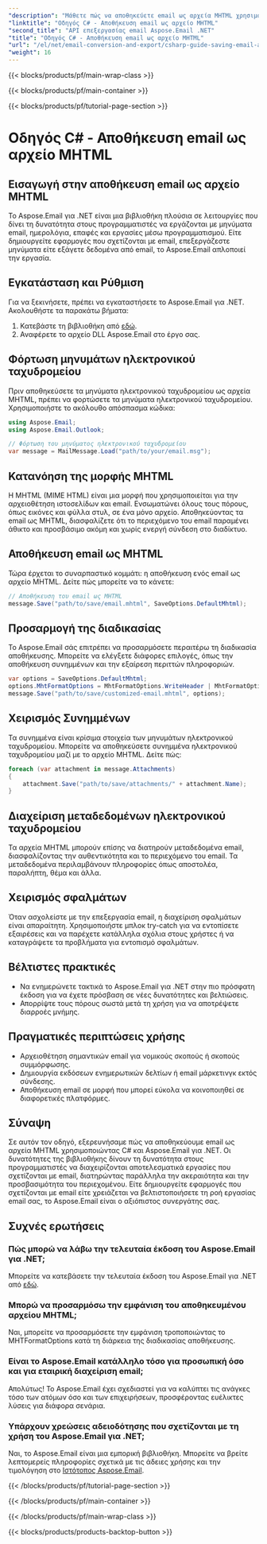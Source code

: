 ```yaml
---
"description": "Μάθετε πώς να αποθηκεύετε email ως αρχεία MHTML χρησιμοποιώντας C# και Aspose.Email για .NET. Οδηγός βήμα προς βήμα με παραδείγματα κώδικα και συχνές ερωτήσεις."
"linktitle": "Οδηγός C# - Αποθήκευση email ως αρχείο MHTML"
"second_title": "API επεξεργασίας email Aspose.Email .NET"
"title": "Οδηγός C# - Αποθήκευση email ως αρχείο MHTML"
"url": "/el/net/email-conversion-and-export/csharp-guide-saving-email-as-mhtml-file/"
"weight": 16
---
```


{{< blocks/products/pf/main-wrap-class >}}

{{< blocks/products/pf/main-container >}}

{{< blocks/products/pf/tutorial-page-section >}}

# Οδηγός C# - Αποθήκευση email ως αρχείο MHTML


## Εισαγωγή στην αποθήκευση email ως αρχείο MHTML

Το Aspose.Email για .NET είναι μια βιβλιοθήκη πλούσια σε λειτουργίες που δίνει τη δυνατότητα στους προγραμματιστές να εργάζονται με μηνύματα email, ημερολόγια, επαφές και εργασίες μέσω προγραμματισμού. Είτε δημιουργείτε εφαρμογές που σχετίζονται με email, επεξεργάζεστε μηνύματα είτε εξάγετε δεδομένα από email, το Aspose.Email απλοποιεί την εργασία.

## Εγκατάσταση και Ρύθμιση

Για να ξεκινήσετε, πρέπει να εγκαταστήσετε το Aspose.Email για .NET. Ακολουθήστε τα παρακάτω βήματα:

1. Κατεβάστε τη βιβλιοθήκη από [εδώ](https://releases.aspose.com/email/net).
2. Αναφέρετε το αρχείο DLL Aspose.Email στο έργο σας.

## Φόρτωση μηνυμάτων ηλεκτρονικού ταχυδρομείου

Πριν αποθηκεύσετε τα μηνύματα ηλεκτρονικού ταχυδρομείου ως αρχεία MHTML, πρέπει να φορτώσετε τα μηνύματα ηλεκτρονικού ταχυδρομείου. Χρησιμοποιήστε το ακόλουθο απόσπασμα κώδικα:

```csharp
using Aspose.Email;
using Aspose.Email.Outlook;

// Φόρτωση του μηνύματος ηλεκτρονικού ταχυδρομείου
var message = MailMessage.Load("path/to/your/email.msg");
```

## Κατανόηση της μορφής MHTML

Η MHTML (MIME HTML) είναι μια μορφή που χρησιμοποιείται για την αρχειοθέτηση ιστοσελίδων και email. Ενσωματώνει όλους τους πόρους, όπως εικόνες και φύλλα στυλ, σε ένα μόνο αρχείο. Αποθηκεύοντας τα email ως MHTML, διασφαλίζετε ότι το περιεχόμενο του email παραμένει άθικτο και προσβάσιμο ακόμη και χωρίς ενεργή σύνδεση στο διαδίκτυο.

## Αποθήκευση email ως MHTML

Τώρα έρχεται το συναρπαστικό κομμάτι: η αποθήκευση ενός email ως αρχείο MHTML. Δείτε πώς μπορείτε να το κάνετε:

```csharp
// Αποθήκευση του email ως MHTML
message.Save("path/to/save/email.mhtml", SaveOptions.DefaultMhtml);
```

## Προσαρμογή της διαδικασίας

Το Aspose.Email σάς επιτρέπει να προσαρμόσετε περαιτέρω τη διαδικασία αποθήκευσης. Μπορείτε να ελέγξετε διάφορες επιλογές, όπως την αποθήκευση συνημμένων και την εξαίρεση περιττών πληροφοριών.

```csharp
var options = SaveOptions.DefaultMhtml;
options.MhtFormatOptions = MhtFormatOptions.WriteHeader | MhtFormatOptions.HideExtraPrintHeader;
message.Save("path/to/save/customized-email.mhtml", options);
```

## Χειρισμός Συνημμένων

Τα συνημμένα είναι κρίσιμα στοιχεία των μηνυμάτων ηλεκτρονικού ταχυδρομείου. Μπορείτε να αποθηκεύσετε συνημμένα ηλεκτρονικού ταχυδρομείου μαζί με το αρχείο MHTML. Δείτε πώς:

```csharp
foreach (var attachment in message.Attachments)
{
    attachment.Save("path/to/save/attachments/" + attachment.Name);
}
```

## Διαχείριση μεταδεδομένων ηλεκτρονικού ταχυδρομείου

Τα αρχεία MHTML μπορούν επίσης να διατηρούν μεταδεδομένα email, διασφαλίζοντας την αυθεντικότητα και το περιεχόμενο του email. Τα μεταδεδομένα περιλαμβάνουν πληροφορίες όπως αποστολέα, παραλήπτη, θέμα και άλλα.

## Χειρισμός σφαλμάτων

Όταν ασχολείστε με την επεξεργασία email, η διαχείριση σφαλμάτων είναι απαραίτητη. Χρησιμοποιήστε μπλοκ try-catch για να εντοπίσετε εξαιρέσεις και να παρέχετε κατάλληλα σχόλια στους χρήστες ή να καταγράψετε τα προβλήματα για εντοπισμό σφαλμάτων.

## Βέλτιστες πρακτικές

- Να ενημερώνετε τακτικά το Aspose.Email για .NET στην πιο πρόσφατη έκδοση για να έχετε πρόσβαση σε νέες δυνατότητες και βελτιώσεις.
- Απορρίψτε τους πόρους σωστά μετά τη χρήση για να αποτρέψετε διαρροές μνήμης.

## Πραγματικές περιπτώσεις χρήσης

- Αρχειοθέτηση σημαντικών email για νομικούς σκοπούς ή σκοπούς συμμόρφωσης.
- Δημιουργία εκδόσεων ενημερωτικών δελτίων ή email μάρκετινγκ εκτός σύνδεσης.
- Αποθήκευση email σε μορφή που μπορεί εύκολα να κοινοποιηθεί σε διαφορετικές πλατφόρμες.

## Σύναψη

Σε αυτόν τον οδηγό, εξερευνήσαμε πώς να αποθηκεύουμε email ως αρχεία MHTML χρησιμοποιώντας C# και Aspose.Email για .NET. Οι δυνατότητες της βιβλιοθήκης δίνουν τη δυνατότητα στους προγραμματιστές να διαχειρίζονται αποτελεσματικά εργασίες που σχετίζονται με email, διατηρώντας παράλληλα την ακεραιότητα και την προσβασιμότητα του περιεχομένου. Είτε δημιουργείτε εφαρμογές που σχετίζονται με email είτε χρειάζεται να βελτιστοποιήσετε τη ροή εργασίας email σας, το Aspose.Email είναι ο αξιόπιστος συνεργάτης σας.

## Συχνές ερωτήσεις

### Πώς μπορώ να λάβω την τελευταία έκδοση του Aspose.Email για .NET;

Μπορείτε να κατεβάσετε την τελευταία έκδοση του Aspose.Email για .NET από [εδώ](https://releases.aspose.com/email/net).

### Μπορώ να προσαρμόσω την εμφάνιση του αποθηκευμένου αρχείου MHTML;

Ναι, μπορείτε να προσαρμόσετε την εμφάνιση τροποποιώντας το MHTFormatOptions κατά τη διάρκεια της διαδικασίας αποθήκευσης.

### Είναι το Aspose.Email κατάλληλο τόσο για προσωπική όσο και για εταιρική διαχείριση email;

Απολύτως! Το Aspose.Email έχει σχεδιαστεί για να καλύπτει τις ανάγκες τόσο των ατόμων όσο και των επιχειρήσεων, προσφέροντας ευέλικτες λύσεις για διάφορα σενάρια.

### Υπάρχουν χρεώσεις αδειοδότησης που σχετίζονται με τη χρήση του Aspose.Email για .NET;

Ναι, το Aspose.Email είναι μια εμπορική βιβλιοθήκη. Μπορείτε να βρείτε λεπτομερείς πληροφορίες σχετικά με τις άδειες χρήσης και την τιμολόγηση στο [Ιστότοπος Aspose.Email](https://www.aspose.com/purchase/default.aspx).

{{< /blocks/products/pf/tutorial-page-section >}}

{{< /blocks/products/pf/main-container >}}

{{< /blocks/products/pf/main-wrap-class >}}

{{< blocks/products/products-backtop-button >}}